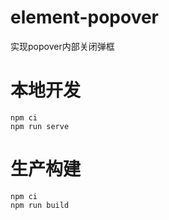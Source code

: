 ﻿# element-popover
实现popover内部关闭弹框

# 本地开发
```shell script
npm ci
npm run serve
```

# 生产构建
```shell script
npm ci
npm run build
```


